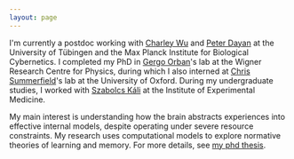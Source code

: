 ```yaml
---
layout: page
---
```




I'm currently a postdoc working with [Charley Wu](https://hmc-lab.com/) and [Peter Dayan](https://www.mpg.de/12309370/biological-cybernetics-dayan) at the University of Tübingen and the Max Planck Institute for Biological Cybernetics. I completed my PhD in [Gergo Orban](https://scholar.google.com/citations?user=1JeMZad2LKcC)'s lab at the Wigner Research Centre for Physics, during which I also interned at [Chris Summerfield](https://scholar.google.com/citations?user=ymlcN9AAAAAJ)'s lab at the University of Oxford. During my undergraduate studies, I worked with [Szabolcs Káli](https://scholar.google.com/citations?user=8gykEqQAAAAJ) at the Institute of Experimental Medicine. 

My main interest is understanding how the brain abstracts experiences into effective internal models, despite operating under severe resource constraints. My research uses computational models to explore normative theories of learning and memory. For more details, see [my phd thesis](http://davidnagy.web.elte.hu/preprints/dnagy_thesis_elte.pdf).

